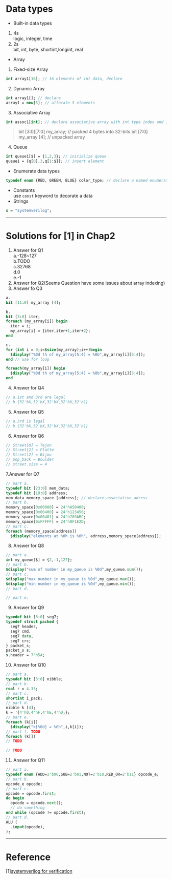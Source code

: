 # Data types
* Built-in data types 
 1. 4s  
  logic, integer, time 
 2. 2s  
  bit, int, byte, shortint,longint, real 
* Array 
1. Fixed-size Array 
```systemverilog
int array1[16]; // 16 elements of int data, declare
``` 
2. Dynamic Array 
```systemverilog
int array1[]; // declare
array1 = new[5]; // allocate 5 elements
```  
3. Associative Array
```systemverilog
int assoc1[int]; // declare associative array with int type index and int value
``` 
> bit [3:0][7:0] my_array; // packed 4 bytes into 32-bits 
> bit [7:0] my_array [4]; // unpacked array  

4. Queue
```systemverilog
int queue1[$] = {1,2,3}; // initialize queue
queue1 = {q[0],3,q[1:$]}; // insert element
``` 
* Enumerate data types
```systemverilog
typedef enum {RED, GREEN, BLUE} color_type; // declare a named enumerate data type
``` 
* Constants\
use `const` keyword to decorate a data
* Strings
```systemverilog
s = "systemverilog";
``` 
---
# Solutions for [1] in Chap2
1. Answer for Q1\
  a.-128~127\
  b.TODO\
  c.32768\
  d.0\
  e.-1
2. Answer for Q2(Seems Question have some issues about array indexing)
3. Answer fo Q3
  ```systemverilog
  a.
  bit [11:0] my_array [4];
  
  b.
  bit [3:0] iter;
  foreach (my_array[i]) begin
    iter = i;
    my_array[i] = {iter,iter+1,iter+2};
  end
  
  c.
  for (int i = 0;i<$size(my_array);i++)begin
    $display("%0d th of my_array[5:4] = %0b",my_array[i][5:4]);
  end // use for loop
  
  foreach(my_array[i]) begin
    $display("%0d th of my_array[5:4] = %0b",my_array[i][5:4]);
  end
  ```
4. Answer for Q4
  ```systemverilog
  // a.1st and 3rd are legal 
  // b.{32'bX,32'bX,32'bX,32'bX,32'b1}
  ``` 
5. Answer for Q5
  ```systemverilog
  // a.3rd is legal
  // b.{32'bX,32'bX,32'bX,32'bX,32'b1}
  ``` 
6. Answer for Q6
```systemverilog
// Street[0] = Tejon
// Street[2] = Platte
// Street[2] = Bijou
// pop_back = Boulder
// street.size = 4
``` 
7.Answer for Q7
```systemverilog
// part a.
typedef bit [23:0] mem_data;
typedef bit [19:0] address;
mem_data memory_space [address]; // declare associative adress
// part b. 
memory_space[0x00000] = 24'hA50400;
memory_space[0x00400] = 24'h123456;
memory_space[0x00401] = 24'h789ABC;
memory_space[0xFFFFF] = 24'h0F1E2D;
// part c.
foreach (memory_space[address]) 
  $display("elements at %0h is %0h", adrress,memory_space[address]);
``` 
8. Answer for Q8
```systemverilog
// part a.
int my_queue[$] = {2,-1,127};
// part b.
$display("sum of number in my_queue is %0d",my_queue.sum());
// part c.
$display("max number in my_queue is %0d",my_queue.max());
$display("min number in my_queue is %0d",my_queue.min());
// part d.

// part e.

``` 

9. Answer for Q9
```systemverilog
typedef bit [6:0] seg7;
typedef struct packed {
  seg7 header,
  seg7 cmd,
  seg7 data,
  seg7 crc;
} packet_s;
packet_s s;
s.header = 7'h5A;
``` 
10. Answer for Q10
```systemverilog
// part a.
typedef bit [3:0] nibble;
// part b.
real r = 4.33;
// part c.
shortint i_pack;
// part d.
nibble k [4];
k = '{4'h0,4'hF,4'hE,4'hD;};
// part e.
foreach (k[i])
  $display("k[%0d] = %0h",i,k[i]);
// part f. TODO 
foreach (k[])
// TODO

// TODO
``` 
11. Answer for Q11
```systemverilog
// part a.
typedef enum {ADD=2'b00,SUB=2'b01,NOT=2'b10,RED_OR=2'b11} opcode_e;
// part b.
opcode_e opcode;
// part c.
opcode = opcode.first;
do begin
  opcode = opcode.next();
  // do something
end while (opcode != opcode.first);
// part d.
ALU (
  .input(opcode),
);
```
----
# Reference
[1][systemverilog for verification]()
